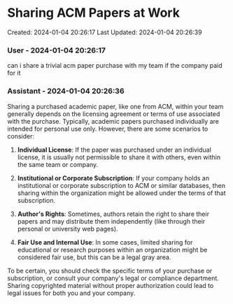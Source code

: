 # Sharing ACM Papers at Work

Created: 2024-01-04 20:26:17
Last Updated: 2024-01-04 20:26:39

### User - 2024-01-04 20:26:17

can i share a trivial acm paper purchase with my team if the company paid for it 

### Assistant - 2024-01-04 20:26:36

Sharing a purchased academic paper, like one from ACM, within your team generally depends on the licensing agreement or terms of use associated with the purchase. Typically, academic papers purchased individually are intended for personal use only. However, there are some scenarios to consider:

1. **Individual License**: If the paper was purchased under an individual license, it is usually not permissible to share it with others, even within the same team or company.

2. **Institutional or Corporate Subscription**: If your company holds an institutional or corporate subscription to ACM or similar databases, then sharing within the organization might be allowed under the terms of that subscription.

3. **Author's Rights**: Sometimes, authors retain the right to share their papers and may distribute them independently (like through their personal or university web pages). 

4. **Fair Use and Internal Use**: In some cases, limited sharing for educational or research purposes within an organization might be considered fair use, but this can be a legal gray area.

To be certain, you should check the specific terms of your purchase or subscription, or consult your company's legal or compliance department. Sharing copyrighted material without proper authorization could lead to legal issues for both you and your company.

